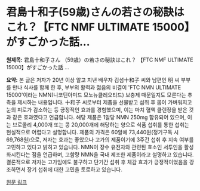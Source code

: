 # 君島十和子(59歳)さんの若さの秘訣はこれ？【FTC NMF ULTIMATE 15000】がすごかった話…

**원제목:** 君島十和子さん （59歳）の若さの秘訣はこれ？ 【FTC NMF ULTIMATE 15000】がすごかった話 ...

**요약:** 본 글은 저자가 20년 이상 알고 지낸 배우자 김섬十和子 씨와 남편인 明 씨 부부를 만나 식사를 함께 한 후, 부부의 활력과 젊음의 비결이 'FTC NMN ULTIMATE 15000'이라는 NMN(니코틴아미드 모노뉴클레오티드) 보충제 때문일지도 모른다는 추측을 제시하는 내용입니다.  十和子 씨로부터 제품을 선물받고 섭취 후 몸이 가벼워지고 눈의 피로가 감소하는 등 긍정적인 효과를 경험했으며, 이는 마치 혈액 클렌징을 받은 것과 같은 효과였다고 언급합니다.  해당 제품은 1알당 NMN 250mg 함유되어 있으며, 이는 브로콜리 4,000개 또는 콩 20,000개에 해당하는 양으로 식품 섭취를 통한 섭취는 현실적으로 어렵다고 설명합니다.  제품의 가격은 60알에 73,440원(정기구독 시 69,768원)으로,  저자는 효과는 좋았으나 고가의 제품이기에  3주간 섭취 후 지속 여부를 고민하고 있다고 밝히고 있습니다.  NMN이 장수 유전자와 관련된 효소인 서투인을 활성화시킨다는 점을 언급하며,  고함량 NMN을 국내 제조한 제품이라고 설명하고 있습니다.  결론적으로 저자는  고가임에도 불구하고  단기간 섭취 후 체감 효과가 긍정적이었음을 강조하면서 장기 섭취에 대한 고민을 토로하고 있습니다.

[원문 링크](https://baila.hpplus.jp/editor/article/72225)
